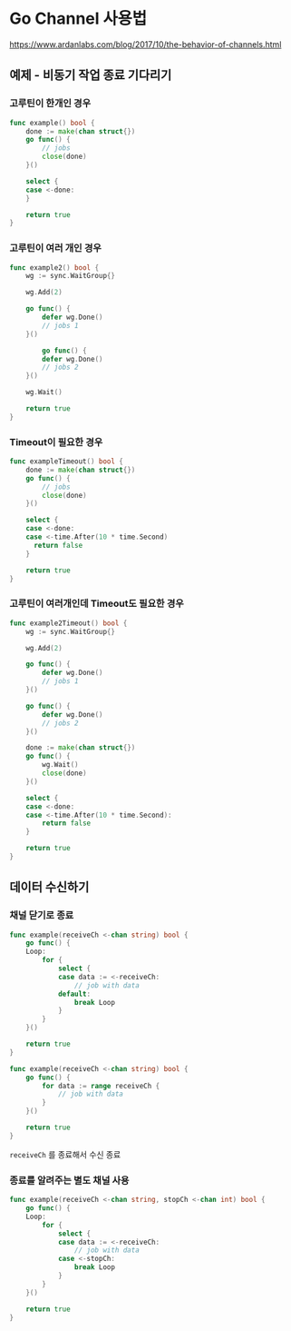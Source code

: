 # Go Channel 사용법

https://www.ardanlabs.com/blog/2017/10/the-behavior-of-channels.html

## 예제 - 비동기 작업 종료 기다리기

### 고루틴이 한개인 경우

```go
func example() bool {
    done := make(chan struct{})
    go func() {
        // jobs
        close(done)
    }()

    select {
    case <-done:
    }

    return true
}
```

### 고루틴이 여러 개인 경우

```go
func example2() bool {
    wg := sync.WaitGroup{}

    wg.Add(2)

    go func() {
        defer wg.Done()
        // jobs 1
    }()

        go func() {
        defer wg.Done()
        // jobs 2
    }()

    wg.Wait()

    return true
}
```

### Timeout이 필요한 경우

```go
func exampleTimeout() bool {
    done := make(chan struct{})
    go func() {
        // jobs
        close(done)
    }()

    select {
    case <-done:
    case <-time.After(10 * time.Second)
      return false
    }

    return true
}
```

### 고루틴이 여러개인데 Timeout도 필요한 경우

```go
func example2Timeout() bool {
    wg := sync.WaitGroup{}

    wg.Add(2)

    go func() {
        defer wg.Done()
        // jobs 1
    }()

    go func() {
        defer wg.Done()
        // jobs 2
    }()

    done := make(chan struct{})
    go func() {
        wg.Wait()
        close(done)
    }()

    select {
    case <-done:
    case <-time.After(10 * time.Second):
        return false
    }

    return true
}
```

## 데이터 수신하기

### 채널 닫기로 종료

```go
func example(receiveCh <-chan string) bool {
    go func() {
    Loop:
        for {
            select {
            case data := <-receiveCh:
                // job with data
            default:
                break Loop
            }
        }
    }()

    return true
}
```

```go
func example(receiveCh <-chan string) bool {
    go func() {
        for data := range receiveCh {
            // job with data
        }
    }()

    return true
}
```

`receiveCh` 를 종료해서 수신 종료

### 종료를 알려주는 별도 채널 사용

```go
func example(receiveCh <-chan string, stopCh <-chan int) bool {
    go func() {
    Loop:
        for {
            select {
            case data := <-receiveCh:
                // job with data
            case <-stopCh:
                break Loop
            }
        }
    }()

    return true
}
```



